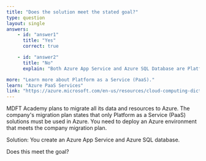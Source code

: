 ```yaml
---
title: "Does the solution meet the stated goal?"
type: question
layout: single
answers:
    - id: "answer1"
      title: "Yes"
      correct: true

    - id: "answer2"
      title: "No"
      explain: "Both Azure App Service and Azure SQL Database are Platform as a Service (PaaS) solutions. They provide fully managed platforms where you don't need to manage the underlying infrastructure, meeting the requirement for PaaS-only solutions."

more: "Learn more about Platform as a Service (PaaS)."
learn: "Azure PaaS Services"
link: "https://azure.microsoft.com/en-us/resources/cloud-computing-dictionary/what-is-paas"
---
```



MDFT Academy plans to migrate all its data and resources to Azure. The company's migration plan states that only Platform as a Service (PaaS) solutions must be used in Azure. You need to deploy an Azure environment that meets the company migration plan.

Solution: You create an Azure App Service and Azure SQL database.

Does this meet the goal?
